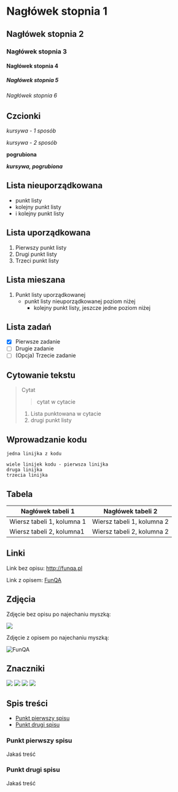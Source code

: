 
# Nagłówek stopnia 1
## Nagłówek stopnia 2
### Nagłówek stopnia 3
#### Nagłówek stopnia 4
##### Nagłówek stopnia 5
###### Nagłówek stopnia 6


## Czcionki
*kursywa - 1 sposób* 

_kursywa - 2 sposób_

**pogrubiona**

**_kursywa, pogrubiona_** 

## Lista nieuporządkowana
* punkt listy 
* kolejny punkt listy
* i kolejny punkt listy

## Lista uporządkowana

 1. Pierwszy punkt listy
 2. Drugi punkt listy
 3. Trzeci punkt listy

## Lista mieszana
1. Punkt listy uporządkowanej
    * punkt listy nieuporządkowanej poziom niżej
      + kolejny punkt listy, jeszcze jedne poziom niżej

## Lista zadań

- [x] Pierwsze zadanie
- [ ] Drugie zadanie
- [ ] (Opcja) Trzecie zadanie

## Cytowanie tekstu
> Cytat
> > cytat w cytacie
> 
> 1. Lista punktowana w cytacie
> 2. drugi punkt listy

## Wprowadzanie kodu
`jedna linijka z kodu`

```
wiele linijek kodu - pierwsza linijka
druga linijka
trzecia linijka
```

## Tabela
|Nagłówek tabeli 1|Nagłówek tabeli 2  |
|--|--|
|Wiersz tabeli 1, kolumna 1  |Wiersz tabeli 1, kolumna 2  |
|Wiersz tabeli 2, kolumna1  |Wiersz tabeli 2, kolumna 2  |


## Linki
Link bez opisu: http://funqa.pl

Link z opisem: [FunQA](http://funqa.pl)

## Zdjęcia 
Zdjęcie bez opisu po najechaniu myszką:

![](http://www.funqa.pl/wp-content/uploads/2021/08/FunQALogo.png)

Zdjęcie z opisem po najechaniu myszką:

![](http://www.funqa.pl/wp-content/uploads/2021/08/FunQALogo.png "FunQA")

## Znaczniki
![](https://img.shields.io/badge/tag-v.1.5.0-blue) ![](https://img.shields.io/badge/release-v.1.5.0-blue) ![](https://img.shields.io/badge/forks-1.9k-green) ![](https://img.shields.io/badge/coverage-20%25-red)

## Spis treści
* [Punkt pierwszy spisu](#punkt-pierwszy-spisu)
* [Punkt drugi spisu](#punkt-drugi-spisu)
### Punkt pierwszy spisu
Jakaś treść
### Punkt drugi spisu
Jakaś treść
